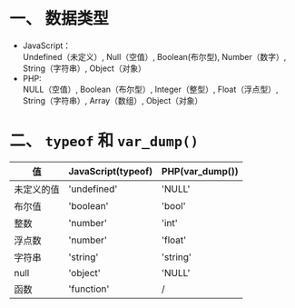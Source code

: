 # 一、 数据类型
* JavaScript：  
  Undefined（未定义）, Null（空值）, Boolean(布尔型), Number（数字）, String（字符串）, Object（对象）  
* PHP:  
  NULL（空值）, Boolean（布尔型）, Integer（整型）, Float（浮点型）, String（字符串）, Array（数组）, Object（对象）
  
# 二、 `typeof` 和 `var_dump()`

| 值 | JavaScript(typeof) | PHP(var_dump())
| --- | --- | --- |
| 未定义的值 | 'undefined' | 'NULL' |
| 布尔值 | 'boolean' | 'bool' |
| 整数 | 'number' | 'int' |
| 浮点数 | 'number' | 'float' |
| 字符串 | 'string' | 'string' |
| null | 'object' | 'NULL' |
| 函数 | 'function' | / |
